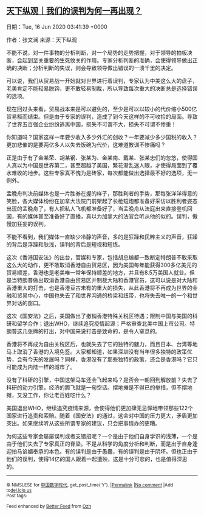 [天下纵观｜我们的误判为何一再出现？](https://chinadigitaltimes.net/chinese/2020/06/%e5%a4%a9%e4%b8%8b%e7%ba%b5%e8%a7%82%ef%bd%9c%e6%88%91%e4%bb%ac%e7%9a%84%e8%af%af%e5%88%a4%e4%b8%ba%e4%bd%95%e4%b8%80%e5%86%8d%e5%87%ba%e7%8e%b0%ef%bc%9f/)
------
日期：Tue, 16 Jun 2020 03:41:39 +0000

<p>作者：张文澜 来源：天下纵观</p><p>不能不说，对一件事物的分析判断，对一个局势的走势把握，对于领导的拍板决断，会起到至关重要的生死攸关的作用。专家分析判断的准确，会使得领导做出正确的决断；分析判断的失误，则会导致领导做出错误的一溃千里的决定。</p><p>可以说，我们从贸易战一开始就对世界进行着误判，专家认为中美这么大的盘子，老美肯定不能轻易脱钩，更不敢轻易制裁，所以导致每次重大的决断总是选择错误的选项。</p><p>现在回过头来看，贸易战本来是可以避免的，至少是可以以较小的代价缩小500亿贸易额而结束。但是由于专家的误判，造成了到今天这样的不可收拾的局面。导致了世界五百强企业纷纷逃离中国，损失不可谓不大，损失不可谓不惨重！</p><p>你知道吗？国家这样一年要少收入多少外汇的创收？一年要减少多少国税的收入？更加悲催的是要两亿多人以失去饭碗为代价，这难道教训不惨痛吗？</p><p>正是由于有了金某荣、胡某钢、张某为、金某南、戴某、张某忠们的忽悠，使得国人真以为中国是世界第二，甚至超越了美国，繁花渐乱迷人眼，才使得局面到了覆水难收的地步。这些专家真不愧为是砖家，每次都能做出选择最不好的选项，无一例外。</p><p>孟晚舟判决前媒体也是一片胜券在握的样子，那胜利者的手势，那每张洋洋得意的笑脸，各大媒体纷纷在加拿大法院门前架起了长枪短炮都准备好采访以胜利者姿态出现的孟晚舟了，有人把私人飞机都准备好了，当孟晚舟从法庭出来直接登机回国，有的媒体甚至准备好了直播，真以为加拿大的法官会听从他的似的。误判，傲慢加狂妄的误判。</p><p>不能不看到，我们媒体一直缺少冷静的声音，多的是狂躁和民粹主义的声音，狂躁的背后是浮躁和肤浅，误判的背后是短视和短练。</p><p>这次《香港国安法》的出台，官媒和专家，包括胡总编都一致断定特朗普不敢采取这么大的动作，更不敢取消香港自由贸易区，因为美国每年能获得300多亿美元的贸易顺差，香港也是老美唯一常年保持顺差的地方，并且有8.5万美国人就业。但是当特朗普做出取消香港自由贸易区并制裁大陆和香港官员，这可以说是对大陆和香港重大的打击，也是香港亘古未有的重大的损失，从此香港将不再成为世界的金融和贸易中心，中国也失去了和世界沟通的桥梁和纽带，也将失去唯一的一个和世界对话的窗口。</p><p>这次《国安法》之后，美国做出了撤销香港特殊关税区待遇；限制中国与美国的科研和留学合作；退出WHO，继续追究疫情起源；严格审查北美中国上市公司。特朗普这几张牌的打出，对中国来说打击是致命的，是令人窒息的。</p><p>香港将不再成为自由关税区后，也就失去了它的独特的魅力，而且日本、台湾等地马上取消了香港的入境免签。大家都知道，如果深圳没有当年很多独特的政策优势，会有今天的发展吗？同样，香港没有了那些独特的政策，还会是香港吗？它只可能成为内陆一样的城市了。</p><p>没有了科研的引擎，中国这架马车还会飞起来吗？是否会一朝回到解放前？失去了科研的动力引擎，经济的腾飞就是一句空话。摆地摊是不得已的举措，但不摆地摊，又没工作，你让老百姓吃什么？</p><p>美国退出WHO，继续追究疫情来源，会使得他们更加肆无忌惮地带领那些122个国家进行追责和索赔。随着《国安法》的通过，这会对中国的压力更大，矛盾更加突出。如果继续听从这些所谓专家的建议，只会把事情办的更糟。</p><p>为何这些专家会屡屡误判或者支错招呢？一个是由于他们自身学识的浅薄，一个是由于他们失去了专家真正的脊梁。不是从科学的角度分析和判断，而是出于自身逢迎拍马谄媚奉承的本色。有的误判是由于愚蠢，有的误判是由于阴坏。但也正由于他们的误判，使得14亿的国人跟着一起遭殃，这是十分可悲的，也是值得深思的。</p><hr /><p><small>&copy; NMSLESE for <a href="https://chinadigitaltimes.net/chinese">中国数字时代</a>, get_post_time('Y'). |<a href="https://chinadigitaltimes.net/chinese/2020/06/%e5%a4%a9%e4%b8%8b%e7%ba%b5%e8%a7%82%ef%bd%9c%e6%88%91%e4%bb%ac%e7%9a%84%e8%af%af%e5%88%a4%e4%b8%ba%e4%bd%95%e4%b8%80%e5%86%8d%e5%87%ba%e7%8e%b0%ef%bc%9f/">Permalink</a> |<a href="https://chinadigitaltimes.net/chinese/2020/06/%e5%a4%a9%e4%b8%8b%e7%ba%b5%e8%a7%82%ef%bd%9c%e6%88%91%e4%bb%ac%e7%9a%84%e8%af%af%e5%88%a4%e4%b8%ba%e4%bd%95%e4%b8%80%e5%86%8d%e5%87%ba%e7%8e%b0%ef%bc%9f/#comments">No comment</a> |Add to<a href="http://del.icio.us/post?url=https://chinadigitaltimes.net/chinese/2020/06/%e5%a4%a9%e4%b8%8b%e7%ba%b5%e8%a7%82%ef%bd%9c%e6%88%91%e4%bb%ac%e7%9a%84%e8%af%af%e5%88%a4%e4%b8%ba%e4%bd%95%e4%b8%80%e5%86%8d%e5%87%ba%e7%8e%b0%ef%bc%9f/&amp;title=天下纵观｜我们的误判为何一再出现？">del.icio.us</a><br/>Post tags: <br/></small></p><p><small>Feed enhanced by <a href='http://planetozh.com/blog/my-projects/wordpress-plugin-better-feed-rss/'>Better Feed</a> from  <a href='http://planetozh.com/blog/'>Ozh</a></small></p>
